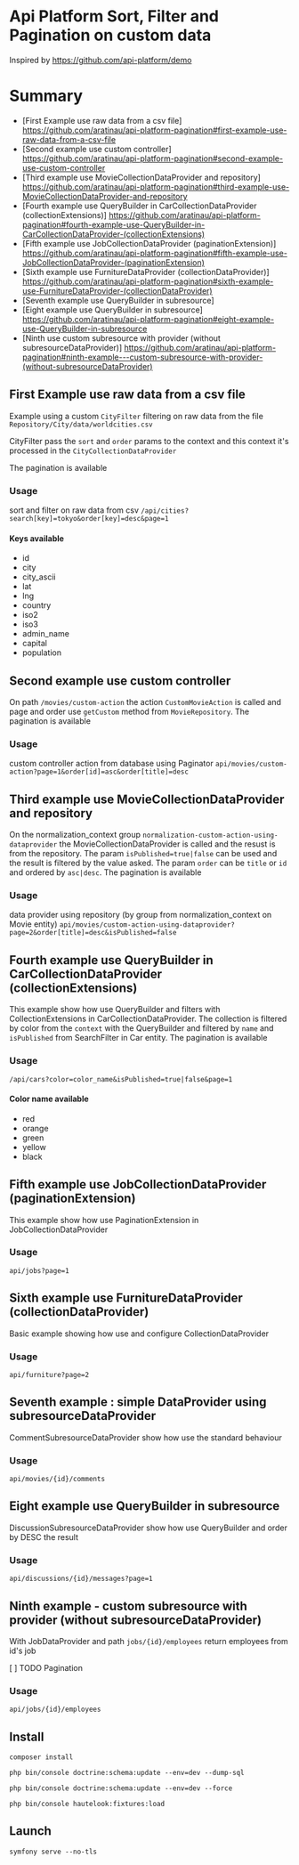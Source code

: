 # Api Platform Sort, Filter and Pagination on custom data

Inspired by https://github.com/api-platform/demo

# Summary

- [First Example use raw data from a csv file] https://github.com/aratinau/api-platform-pagination#first-example-use-raw-data-from-a-csv-file
- [Second example use custom controller] https://github.com/aratinau/api-platform-pagination#second-example-use-custom-controller
- [Third example use MovieCollectionDataProvider and repository] https://github.com/aratinau/api-platform-pagination#third-example-use-MovieCollectionDataProvider-and-repository
- [Fourth example use QueryBuilder in CarCollectionDataProvider (collectionExtensions)] https://github.com/aratinau/api-platform-pagination#fourth-example-use-QueryBuilder-in-CarCollectionDataProvider-(collectionExtensions)
- [Fifth example use JobCollectionDataProvider (paginationExtension)] https://github.com/aratinau/api-platform-pagination#fifth-example-use-JobCollectionDataProvider-(paginationExtension)
- [Sixth example use FurnitureDataProvider (collectionDataProvider)] https://github.com/aratinau/api-platform-pagination#sixth-example-use-FurnitureDataProvider-(collectionDataProvider)
- [Seventh example use QueryBuilder in subresource] 
- [Eight example use QueryBuilder in subresource] https://github.com/aratinau/api-platform-pagination#eight-example-use-QueryBuilder-in-subresource
- [Ninth use custom subresource with provider (without subresourceDataProvider)] https://github.com/aratinau/api-platform-pagination#ninth-example---custom-subresource-with-provider-(without-subresourceDataProvider)


## First Example use raw data from a csv file

Example using a custom `CityFilter` filtering on raw data from the file `Repository/City/data/worldcities.csv`

CityFilter pass the `sort` and `order` params to the context and this context it's processed in the `CityCollectionDataProvider`

The pagination is available

### Usage

sort and filter on raw data from csv
`/api/cities?search[key]=tokyo&order[key]=desc&page=1`

#### Keys available

- id
- city
- city_ascii
- lat
- lng
- country
- iso2
- iso3
- admin_name
- capital
- population


## Second example use custom controller

On path `/movies/custom-action` the action `CustomMovieAction` is called and page and order use `getCustom` method from `MovieRepository`.
The pagination is available

### Usage

custom controller action from database using Paginator
`api/movies/custom-action?page=1&order[id]=asc&order[title]=desc`

## Third example use MovieCollectionDataProvider and repository

On the normalization_context group `normalization-custom-action-using-dataprovider` the MovieCollectionDataProvider is called and the resust is from the repository. The param `isPublished=true|false` can be used and the result is filtered by the value asked.
The param `order` can be `title` or `id` and ordered by `asc|desc`. The pagination is available

### Usage

data provider using repository (by group from normalization_context on Movie entity)
`api/movies/custom-action-using-dataprovider?page=2&order[title]=desc&isPublished=false`

## Fourth example use QueryBuilder in CarCollectionDataProvider (collectionExtensions)

This example show how use QueryBuilder and filters with CollectionExtensions in CarCollectionDataProvider.
The collection is filtered by color from the `context` with the QueryBuilder and filtered by `name` and `isPublished` from SearchFilter in Car entity.
The pagination is available

### Usage

`/api/cars?color=color_name&isPublished=true|false&page=1`

#### Color name available

- red
- orange
- green
- yellow
- black

## Fifth example use JobCollectionDataProvider (paginationExtension)

This example show how use PaginationExtension in JobCollectionDataProvider

### Usage

`api/jobs?page=1`

## Sixth example use FurnitureDataProvider (collectionDataProvider)

Basic example showing how use and configure CollectionDataProvider

### Usage

`api/furniture?page=2`

## Seventh example : simple DataProvider using subresourceDataProvider

CommentSubresourceDataProvider show how use the standard behaviour

### Usage

`api/movies/{id}/comments`

## Eight example use QueryBuilder in subresource

DiscussionSubresourceDataProvider show how use QueryBuilder and order by DESC the result

### Usage

`api/discussions/{id}/messages?page=1`

## Ninth example - custom subresource with provider (without subresourceDataProvider)

With JobDataProvider and path `jobs/{id}/employees` return employees from id's job

[ ] TODO Pagination

### Usage

`api/jobs/{id}/employees`

## Install

    composer install

    php bin/console doctrine:schema:update --env=dev --dump-sql

    php bin/console doctrine:schema:update --env=dev --force

    php bin/console hautelook:fixtures:load 

## Launch

    symfony serve --no-tls
